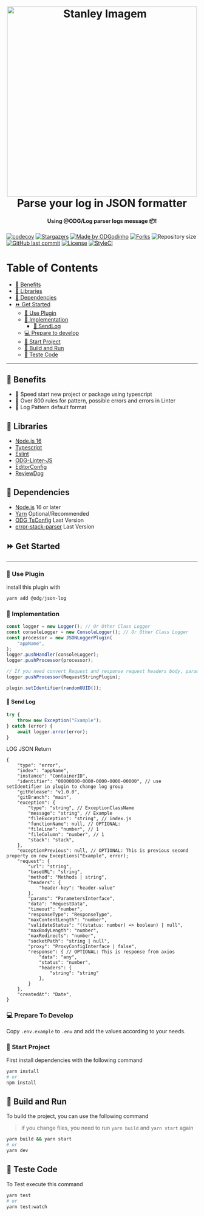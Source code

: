 <h1 align="center">
    <a href="https://github.com/ODGodinho">
        <img
            src="https://raw.githubusercontent.com/ODGodinho/Stanley-TheTemplate/main/public/images/Stanley.jpg"
            alt="Stanley Imagem" width="500"
        />
    </a>
    <br />
    Parse your log in JSON formatter
    <br />
</h1>

<h4 align="center">Using @ODG/Log parser logs message 📦!</h4>

<p align="center">

[![codecov](https://codecov.io/gh/ODGodinho/ODG-JSONLog/branch/main/graph/badge.svg?token=HNBNLLPZ3J)](https://codecov.io/gh/ODGodinho/ODG-JSONLog)
[![Stargazers](https://img.shields.io/github/stars/ODGodinho/ODG-JSONLog?color=F430A4)](https://github.com/ODGodinho/ODG-JSONLog/stargazers)
[![Made by ODGodinho](https://img.shields.io/badge/made%20by-ODGodinho-%2304A361)](https://www.linkedin.com/in/victor-alves-odgodinho/)
[![Forks](https://img.shields.io/github/forks/ODGodinho/ODG-JSONLog?color=CD4D34)](https://github.com/ODGodinho/ODG-JSONLog/network/members)
![Repository size](https://img.shields.io/github/repo-size/ODGodinho/ODG-JSONLog)
[![GitHub last commit](https://img.shields.io/github/last-commit/ODGodinho/ODG-JSONLog)](https://github.com/ODGodinho/ODG-JSONLog/commits/master)
[![License](https://img.shields.io/badge/license-MIT-brightgreen)](https://opensource.org/licenses/MIT)
[![StyleCI](https://github.styleci.io/repos/589358308/shield?branch=main)](https://github.styleci.io/repos/562306382?branch=main)

</p>

# Table of Contents

- [🎇 Benefits](#-benefits)
- [📗 Libraries](#-libraries)
- [📁 Dependencies](#-dependencies)
- [⏩ Get Started](#-get-started)
  - [🔘 Use Plugin](#-use-plugin)
  - [🎲 Implementation](#-implementation)
    - [💌 SendLog](#-send-log)
  - [💻 Prepare to develop](#-prepare-to-develop)
  - [📍 Start Project](#-start-project)
  - [📨 Build and Run](#-build-and-run)
  - [🧪 Teste Code](#-teste-code)

---

## 🎇 Benefits

- 🚀 Speed start new project or package using typescript
- 🚨 Over 800 rules for pattern, possible errors and errors in Linter
- 🎇 Log Pattern default format

## 📗 Libraries

- [Node.js 16](https://nodejs.org/?n=dragonsgamers)
- [Typescript](https://www.typescriptlang.org/?n=dragonsgamers)
- [Eslint](https://eslint.org/?n=dragonsgamers)
- [ODG-Linter-JS](https://github.com/ODGodinho/ODG-Linter-Js?n=dragonsgamers)
- [EditorConfig](https://editorconfig.org/?n=dragonsgamers)
- [ReviewDog](https://github.com/reviewdog/action-eslint)

## 📁 Dependencies

- [Node.js](https://nodejs.org) 16 or later
- [Yarn](https://yarnpkg.com/) Optional/Recommended
- [ODG TsConfig](https://github.com/ODGodinho/tsconfig) Last Version
- [error-stack-parser](https://www.npmjs.com/package/error-stack-parser) Last Version

## ⏩ Get Started

---

### 🔘 Use Plugin

install this plugin with

```powershell
yarn add @odg/json-log
```

### 🎲 Implementation

```typescript
const logger = new Logger(); // Or Other Class Logger
const consoleLogger = new ConsoleLogger(); // Or Other Class Logger
const processor = new JSONLoggerPlugin(
    "appName",
);
logger.pushHandler(consoleLogger);
logger.pushProcessor(processor);

// If you need convert Request and response request headers body, params in string before log
logger.pushProcessor(RequestStringPlugin);

plugin.setIdentifier(randomUUID());
```

#### 💌 Send Log

```typescript
try {
    throw new Exception("Example");
} catch (error) {
    await logger.error(error);
}
```

LOG JSON Return

```jsonc
{
    "type": "error",
    "index": "appName",
    "instance": "ContainerID",
    "identifier": "00000000-0000-0000-0000-00000", // use setIdentifier in plugin to change log group
    "gitRelease": "v1.0.0",
    "gitBranch": "main",
    "exception": {
        "type": "string", // ExceptionClassName
        "message": "string", // Example
        "fileException": "string", // index.js
        "functionName": null, // OPTIONAL:
        "fileLine": "number", // 1
        "fileColumn": "number", // 1
        "stack": "stack",
    },
    "exceptionPrevious": null, // OPTIONAL: This is previous second property on new Exceptions("Example", error);
    "request": {
        "url": "string",
        "baseURL": "string",
        "method": "Methods | string",
        "headers": {
            "header-key": "header-value"
        },
        "params": "ParametersInterface",
        "data": "RequestData",
        "timeout": "number",
        "responseType": "ResponseType",
        "maxContentLength": "number",
        "validateStatus": "((status: number) => boolean) | null",
        "maxBodyLength": "number",
        "maxRedirects": "number",
        "socketPath": "string | null",
        "proxy": "ProxyConfigInterface | false",
        "response": { // OPTIONAL: This is response from axios
            "data": "any",
            "status": "number",
            "headers": {
                "string": "string"
            },
        }
    },
    "createdAt": "Date",
}
```

### 💻 Prepare To Develop

Copy `.env.example` to `.env` and add the values according to your needs.

### 📍 Start Project

First install dependencies with the following command

```bash
yarn install
# or
npm install
```

## 📨 Build and Run

To build the project, you can use the following command

> if you change files, you need to run `yarn build` and `yarn start` again

```bash
yarn build && yarn start
# or
yarn dev
```

## 🧪 Teste Code

To Test execute this command

```bash
yarn test
# or
yarn test:watch
```
